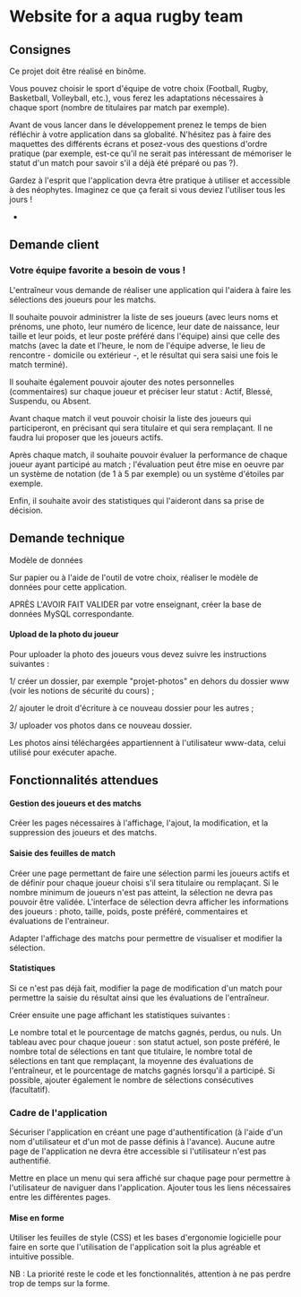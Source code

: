 # Website for a aqua rugby team

<h2>Consignes </h2>
Ce projet doit être réalisé en binôme.

Vous pouvez choisir le sport d'équipe de votre choix (Football, Rugby, Basketball, Volleyball, etc.), vous ferez les adaptations nécessaires à chaque sport (nombre de titulaires par match par exemple).

Avant de vous lancer dans le développement prenez le temps de bien réfléchir à votre application dans sa globalité. N'hésitez pas à faire des maquettes des différents écrans et posez-vous des questions d'ordre pratique (par exemple, est-ce qu'il ne serait pas intéressant de mémoriser le statut d'un match pour savoir s'il a déjà été préparé ou pas ?).

Gardez à l'esprit que l'application devra être pratique à utiliser et accessible à des néophytes. Imaginez ce que ça ferait si vous deviez l'utiliser tous les jours !

-

<h2>Demande client</h2>
<h3>Votre équipe favorite a besoin de vous !</h3>

L'entraîneur vous demande de réaliser une application qui l'aidera à faire les sélections des joueurs pour les matchs.

Il souhaite pouvoir administrer la liste de ses joueurs (avec leurs noms et prénoms, une photo, leur numéro de licence, leur date de naissance, leur taille et leur poids, et leur poste préféré dans l'équipe) ainsi que celle des matchs (avec la date et l'heure, le nom de l'équipe adverse, le lieu de rencontre - domicile ou extérieur -, et le résultat qui sera saisi une fois le match terminé).

Il souhaite également pouvoir ajouter des notes personnelles (commentaires) sur chaque joueur et préciser leur statut : Actif, Blessé, Suspendu, ou Absent.

Avant chaque match il veut pouvoir choisir la liste des joueurs qui participeront, en précisant qui sera titulaire et qui sera remplaçant. Il ne faudra lui proposer que les joueurs actifs.

Après chaque match, il souhaite pouvoir évaluer la performance de chaque joueur ayant participé au match ; l'évaluation peut être mise en oeuvre par un système de notation (de 1 à 5 par exemple) ou un système d'étoiles par exemple.

Enfin, il souhaite avoir des statistiques qui l'aideront dans sa prise de décision.

<h2> Demande technique </h2>

Modèle de données

Sur papier ou à l'aide de l'outil de votre choix, réaliser le modèle de données pour cette application.

APRÈS L'AVOIR FAIT VALIDER par votre enseignant, créer la base de données MySQL correspondante.

<h4>Upload de la photo du joueur</h4>

Pour uploader la photo des joueurs vous devez suivre les instructions suivantes :

1/ créer un dossier, par exemple "projet-photos" en dehors du dossier www (voir les notions de sécurité du cours) ;

2/ ajouter le droit d'écriture à ce nouveau dossier pour les autres ;

3/ uploader vos photos dans ce nouveau dossier.

Les photos ainsi téléchargées appartiennent à l'utilisateur www-data, celui utilisé pour exécuter apache.

<h2> Fonctionnalités attendues </h2>

<h4>Gestion des joueurs et des matchs</h4>

Créer les pages nécessaires à l'affichage, l'ajout, la modification, et la suppression des joueurs et des matchs.

<h4>Saisie des feuilles de match</h4>

Créer une page permettant de faire une sélection parmi les joueurs actifs et de définir pour chaque joueur choisi s'il sera titulaire ou remplaçant. Si le nombre minimum de joueurs n'est pas atteint, la sélection ne devra pas pouvoir être validée. L'interface de sélection devra afficher les informations des joueurs : photo, taille, poids, poste préféré, commentaires et évaluations de l'entraineur.

Adapter l'affichage des matchs pour permettre de visualiser et modifier la sélection.

 

<h4>Statistiques</h4>

Si ce n'est pas déjà fait, modifier la page de modification d'un match pour permettre la saisie du résultat ainsi que les évaluations de l'entraîneur.

Créer ensuite une page affichant les statistiques suivantes :

Le nombre total et le pourcentage de matchs gagnés, perdus, ou nuls.
Un tableau avec pour chaque joueur : son statut actuel, son poste préféré, le nombre total de sélections en tant que titulaire, le nombre total de sélections en tant que remplaçant, la moyenne des évaluations de l'entraîneur, et le pourcentage de matchs gagnés lorsqu'il a participé.
Si possible, ajouter également le nombre de sélections consécutives (facultatif).
 

<h3>Cadre de l'application</h3>

Sécuriser l'application en créant une page d'authentification (à l'aide d'un nom d'utilisateur et d'un mot de passe définis à l'avance). Aucune autre page de l'application ne devra être accessible si l'utilisateur n'est pas authentifié.

Mettre en place un menu qui sera affiché sur chaque page pour permettre à l'utilisateur de naviguer dans l'application. Ajouter tous les liens nécessaires entre les différentes pages.

 

<h4>Mise en forme</h4>

Utiliser les feuilles de style (CSS) et les bases d'ergonomie logicielle pour faire en sorte que l'utilisation de l'application soit la plus agréable et intuitive possible.

NB : La priorité reste le code et les fonctionnalités, attention à ne pas perdre trop de temps sur la forme.
